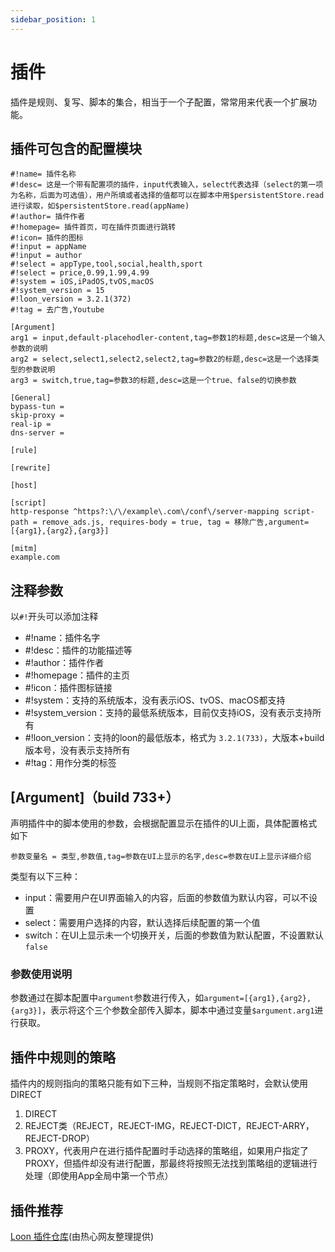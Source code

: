 ```yaml
---
sidebar_position: 1
---
```


# 插件
插件是规则、复写、脚本的集合，相当于一个子配置，常常用来代表一个扩展功能。

## 插件可包含的配置模块
```
#!name= 插件名称
#!desc= 这是一个带有配置项的插件，input代表输入，select代表选择（select的第一项为名称，后面为可选值），用户所填或者选择的值都可以在脚本中用$persistentStore.read进行读取，如$persistentStore.read(appName)
#!author= 插件作者
#!homepage= 插件首页，可在插件页面进行跳转
#!icon= 插件的图标
#!input = appName
#!input = author
#!select = appType,tool,social,health,sport
#!select = price,0.99,1.99,4.99
#!system = iOS,iPadOS,tvOS,macOS
#!system_version = 15
#!loon_version = 3.2.1(372)
#!tag = 去广告,Youtube

[Argument]
arg1 = input,default-placehodler-content,tag=参数1的标题,desc=这是一个输入参数的说明
arg2 = select,select1,select2,select2,tag=参数2的标题,desc=这是一个选择类型的参数说明
arg3 = switch,true,tag=参数3的标题,desc=这是一个true、false的切换参数

[General]
bypass-tun =
skip-proxy =
real-ip =
dns-server =

[rule]

[rewrite]

[host]

[script]
http-response ^https?:\/\/example\.com\/conf\/server-mapping script-path = remove_ads.js, requires-body = true, tag = 移除广告,argument=[{arg1},{arg2},{arg3}]

[mitm]
example.com
```

## 注释参数
以`#!`开头可以添加注释
- #!name：插件名字
- #!desc：插件的功能描述等
- #!author：插件作者
- #!homepage：插件的主页
- #!icon：插件图标链接
- #!system：支持的系统版本，没有表示iOS、tvOS、macOS都支持
- #!system_version：支持的最低系统版本，目前仅支持iOS，没有表示支持所有
- #!loon_version：支持的loon的最低版本，格式为 `3.2.1(733)`，大版本+build版本号，没有表示支持所有
- #!tag：用作分类的标签

## [Argument]（build 733+）
声明插件中的脚本使用的参数，会根据配置显示在插件的UI上面，具体配置格式如下
```
参数变量名 = 类型,参数值,tag=参数在UI上显示的名字,desc=参数在UI上显示详细介绍
```
类型有以下三种：
- input：需要用户在UI界面输入的内容，后面的参数值为默认内容，可以不设置
- select：需要用户选择的内容，默认选择后续配置的第一个值
- switch：在UI上显示未一个切换开关，后面的参数值为默认配置，不设置默认`false`

### 参数使用说明
参数通过在脚本配置中`argument`参数进行传入，如`argument=[{arg1},{arg2},{arg3}]`，表示将这个三个参数全部传入脚本，脚本中通过变量`$argument.arg1`进行获取。


## 插件中规则的策略
插件内的规则指向的策略只能有如下三种，当规则不指定策略时，会默认使用DIRECT
1. DIRECT
2. REJECT类（REJECT，REJECT-IMG，REJECT-DICT，REJECT-ARRY，REJECT-DROP）
3. PROXY，代表用户在进行插件配置时手动选择的策略组，如果用户指定了PROXY，但插件却没有进行配置，那最终将按照无法找到策略组的逻辑进行处理（即使用App全局中第一个节点）

## 插件推荐
[Loon 插件仓库](https://github.com/Peng-YM/Loon-Gallery)(由热心网友整理提供)
